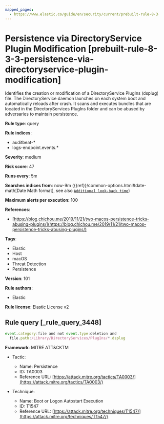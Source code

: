 ```yaml
---
mapped_pages:
  - https://www.elastic.co/guide/en/security/current/prebuilt-rule-8-3-3-persistence-via-directoryservice-plugin-modification.html
---
```


# Persistence via DirectoryService Plugin Modification [prebuilt-rule-8-3-3-persistence-via-directoryservice-plugin-modification]

Identifies the creation or modification of a DirectoryService PlugIns (dsplug) file. The DirectoryService daemon launches on each system boot and automatically reloads after crash. It scans and executes bundles that are located in the DirectoryServices PlugIns folder and can be abused by adversaries to maintain persistence.

**Rule type**: query

**Rule indices**:

* auditbeat-*
* logs-endpoint.events.*

**Severity**: medium

**Risk score**: 47

**Runs every**: 5m

**Searches indices from**: now-9m ({{ref}}/common-options.html#date-math[Date Math format], see also [`Additional look-back time`](docs-content://solutions/security/detect-and-alert/create-detection-rule.md#rule-schedule))

**Maximum alerts per execution**: 100

**References**:

* [https://blog.chichou.me/2019/11/21/two-macos-persistence-tricks-abusing-plugins/](https://blog.chichou.me/2019/11/21/two-macos-persistence-tricks-abusing-plugins/)

**Tags**:

* Elastic
* Host
* macOS
* Threat Detection
* Persistence

**Version**: 101

**Rule authors**:

* Elastic

**Rule license**: Elastic License v2

## Rule query [_rule_query_3448]

```js
event.category:file and not event.type:deletion and
  file.path:/Library/DirectoryServices/PlugIns/*.dsplug
```

**Framework**: MITRE ATT&CKTM

* Tactic:

    * Name: Persistence
    * ID: TA0003
    * Reference URL: [https://attack.mitre.org/tactics/TA0003/](https://attack.mitre.org/tactics/TA0003/)

* Technique:

    * Name: Boot or Logon Autostart Execution
    * ID: T1547
    * Reference URL: [https://attack.mitre.org/techniques/T1547/](https://attack.mitre.org/techniques/T1547/)



